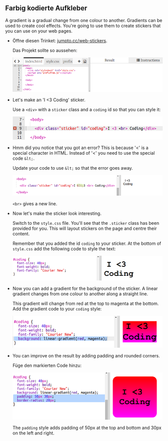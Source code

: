 ## Farbig kodierte Aufkleber

A gradient is a gradual change from one colour to another. Gradients can be used to create cool effects. You're going to use them to create stickers that you can use on your web pages.

+ Öffne diesen Trinket: <a href="http://jumpto.cc/web-stickers" target="_blank">jumpto.cc/web-stickers</a>.
    
    Das Projekt sollte so aussehen:
    
    ![Screenshot](images/stickers-starter.png)

+ Let's make an 'I <3 Coding' sticker.
    
    Use a `<div>` with a `sticker` class and a `coding` id so that you can style it:
    
    ![Screenshot](images/stickers-coding-error.png)

+ Hmm did you notice that you got an error? This is because '<' is a special character in HTML. Instead of '<' you need to use the special code `&lt;`.
    
    Update your code to use `&lt;` so that the error goes away.
    
    ![Screenshot](images/stickers-coding-fixed.png)
    
    `<br>` gives a new line.

+ Now let's make the sticker look interesting.
    
    Switch to the `style.css` file. You'll see that the `.sticker` class has been provided for you. This will layout stickers on the page and centre their content.
    
    Remember that you added the id `coding` to your sticker. At the bottom of `style.css` add the following code to style the text:
    
    ![Screenshot](images/stickers-coding-font.png)

+ Now you can add a gradient for the background of the sticker. A linear gradient changes from one colour to another along a straight line.
    
    This gradient will change from red at the top to magenta at the bottom. Add the gradient code to your `coding` style:
    
    ![Screenshot](images/stickers-coding-gradient.png)

+ You can improve on the result by adding padding and rounded corners.
    
    Füge den markierten Code hinzu:
    
    ![Screenshot](images/stickers-coding-padding.png)
    
    The `padding` style adds padding of 50px at the top and bottom and 30px on the left and right.